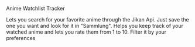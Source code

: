 Anime Watchlist Tracker

Lets you search for your favorite anime through the Jikan Api. Just save the one you want and look for it in "Sammlung".
Helps you keep track of your watched anime and lets you rate them from 1 to 10. Filter it by your preferences
